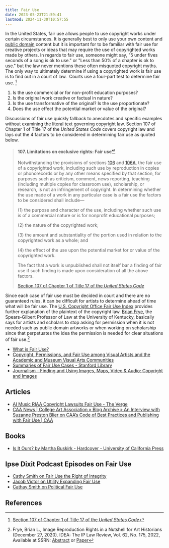 ```yaml
---
title: Fair Use
date: 2023-05-23T21:59:41
lastmod: 2024-11-30T10:57:55
---
```


In the United States, fair use allows people to use copyright works under certain circumstances. It is generally best to only use your own content and [public domain](./public-domain.md) content but it is important for to be familiar with fair use for creative projects or ideas that may require the use of copyrighted works made by others. In regards to fair use, someone might say, "5 under fives seconds of a song is ok to use." or "Less than 50% of a chapter is ok to use." but the law never mentions these often misquoted copyright myths. The only way to ultimately determine if using a copyrighted work is fair use is to find out in a court of law.  Courts use a four-part test to determine fair use. [^section-107]

1. Is the use commercial or for non-profit education purposes?
2. Is the original work creative or factual in nature?
3. Is the use transformative of the original? Is the use proportionate?
4. Does the use effect the potential market or value of the original?

Discussions of fair use quickly fallback to anecdotes and specific examples without examining the literal text governing copyright law. Section 107 of Chapter 1 of Title 17 of the _United States Code_ covers copyright law and lays out the 4 factors to be considered in determining fair use as quoted below.

> #### 107. Limitations on exclusive rights: Fair use[⁴¹](https://copyright.gov/title17/92chap1.html)
>
> Notwithstanding the provisions of sections [106](https://copyright.gov/title17/92chap1.html#106) and [106A](https://copyright.gov/title17/92chap1.html#106a), the fair use of a copyrighted work, including such use by reproduction in copies or phonorecords or by any other means specified by that section, for purposes such as criticism, comment, news reporting, teaching (including multiple copies for classroom use), scholarship, or research, is not an infringement of copyright. In determining whether the use made of a work in any particular case is a fair use the factors to be considered shall include—
>
> (1) the purpose and character of the use, including whether such use is of a commercial nature or is for nonprofit educational purposes;
>
> (2) the nature of the copyrighted work;
>
> (3) the amount and substantiality of the portion used in relation to the copyrighted work as a whole; and
>
> (4) the effect of the use upon the potential market for or value of the copyrighted work.
>
> The fact that a work is unpublished shall not itself bar a finding of fair use if such finding is made upon consideration of all the above factors.
>
> [Section 107 of Chapter 1 of Title 17 of the _United States Code_](https://copyright.gov/title17/92chap1.html#107)

Since each case of fair use must be decided in court and there are no guaranteed rules, it can be difficult for artists to determine ahead of time what will be fair use. The [U.S. Copyright Office Fair Use Index](http://copyright.gov/fair-use/) provides further explanation of the plaintext of the copyright law. [Brian Frye](https://en.wikipedia.org/wiki/Brian_L._Frye), the Spears-Gilbert Professor of Law at the University of Kentucky, basically says for artists and scholars to stop asking for permission when it is not needed such as public domain artworks or when working on scholarship since that perpetuates the idea the permission is needed for clear situations of fair use.[^frye-fair-use]

- [What is Fair Use?](http://fairuse.stanford.edu/overview/fair-use/what-is-fair-use/)
- [Copyright, Permissions, and Fair Use among Visual Artists and the Academic and Museum Visual Arts Communities](http://www.collegeart.org/pdf/FairUseIssuesReport.pdf)
- [Summaries of Fair Use Cases - Stanford Library](https://fairuse.stanford.edu/overview/fair-use/cases/)
- [Journalism - Finding and Using Images, Maps, Video & Audio: Copyright and Images](https://libraryguides.missouri.edu/findingimages/images)

## Articles

- [AI Music RIAA Copyright Lawsuits Fair Use - The Verge](https://www.theverge.com/2024/8/2/24211842/ai-music-riaa-copyright-lawsuit-suno-udio-fair-use)
- [CAA News | College Art Association » Blog Archive » An Interview with Suzanne Preston Blier on CAA’s Code of Best Practices and Publishing with Fair Use | CAA](http://www.collegeart.org/news/2020/05/19/suzanne-preston-blier-on-code-of-best-practices-and-fair-use/)

## Books

- [Is It Ours? by Martha Buskirk - Hardcover - University of California Press](https://www.ucpress.edu/book/9780520344594/is-it-ours)

## Ipse Dixit Podcast Episodes on Fair Use

- [Cathy Smith on Fair Use the Right of Integrity ](https://shows.acast.com/ipse-dixit/episodes/cathay-smith-on-fair-use-the-right-of-integrity)
- [Jacob Victor on Utility Expanding Fair Use](https://shows.acast.com/ipse-dixit/episodes/jacob-victor-on-utility-expanding-fair-use)
- [Cathay Smith on Political Fair Use](https://shows.acast.com/ipse-dixit/episodes/cathay-smith-on-political-fair-use)

## References

[^section-107]: [Section 107 of Chapter 1 of Title 17 of the _United States Code_](https://copyright.gov/title17/92chap1.html#107)
[^frye-fair-use]: Frye, Brian L., Image Reproduction Rights in a Nutshell for Art Historians (December 27, 2020). IDEA: The IP Law Review, Vol. 62, No. 175, 2022, Available at SSRN: [Abstract](https://ssrn.com/abstract=3755966) or [Paper](http://dx.doi.org/10.2139/ssrn.3755966)
